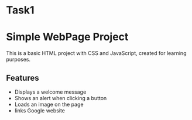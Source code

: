 # Task1
# Simple WebPage Project

This is a basic HTML project with CSS and JavaScript, created for learning purposes.

##  Features
- Displays a welcome message
- Shows an alert when clicking a button
- Loads an image on the page
- links Google website
